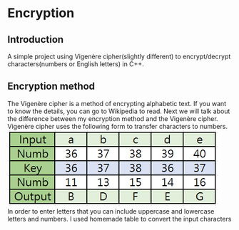 # Encryption
## Introduction
A simple project using Vigenère cipher(slightly different) to encrypt/decrypt characters(numbers or English letters) in C++.
## Encryption method
The Vigenère cipher is a method of encrypting alphabetic text. If you want to know the details, you can go to Wikipedia to read. Next we will talk about the difference between my encryption method and the Vigenère cipher.<br>
Vigenère cipher uses the following form to transfer characters to numbers.<br>
![](https://github.com/jimmy258s/encryption/raw/master/pic/1.png)<br>
In order to enter letters that you can include uppercase and lowercase letters and numbers. I used homemade table to convert the input characters
